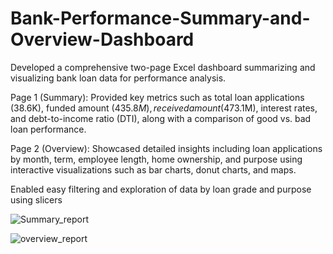 # Bank-Performance-Summary-and-Overview-Dashboard
Developed a comprehensive two-page Excel dashboard summarizing and visualizing bank loan data for performance analysis.

Page 1 (Summary): Provided key metrics such as total loan applications (38.6K), funded amount ($435.8M), received amount ($473.1M), interest rates, and debt-to-income ratio (DTI), along with a comparison of good vs. bad loan performance.

Page 2 (Overview): Showcased detailed insights including loan applications by month, term, employee length, home ownership, and purpose using interactive visualizations such as bar charts, donut charts, and maps.

Enabled easy filtering and exploration of data by loan grade and purpose using slicers


![Summary_report](https://github.com/user-attachments/assets/9bfd10f5-b169-44ad-89d8-88cbadb85cc9)



![overview_report](https://github.com/user-attachments/assets/3ca8fbdc-1888-4267-8eaf-3278ae6dcbae)


  
